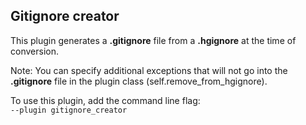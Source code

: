 ## Gitignore creator

This plugin generates a **.gitignore** file from a **.hgignore** at the time 
of conversion.

Note: You can specify additional exceptions that will not go into the 
**.gitignore** file in the plugin class (self.remove_from_hgignore).

To use this plugin, add the command line flag:  
`--plugin gitignore_creator`
